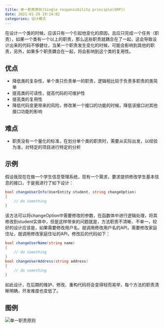 ```yaml
---
title: 单一职责原则(Single responsibility principle(SRP))
date: 2021-01-29 19:14:02
categories: 设计模式
---
```


在设计一个类的时候，应该只有一个引起他变化的原因，且应只完成一个任务（职责），如果一个类有一个以上的职责，那么这些职责就耦合在了一起，这会导致设计出来的代码不够健壮，当某一个职责发生变化的时候，可能会影响到其他的职责，另外，如果多个职责耦合在一起，将会影响到这个类的复用性。

## 优点

* 降低类的复杂性，单个类只负责单一的职责，逻辑相比较于负责多职责的类简单
* 提高类的可读性，提高代码的可维护性
* 提高类的复用性
* 降低代码变更带来的风险，修改某一个接口的功能的时候，降低该接口对其他接口功能的影响
  
## 难点

* 职责没有一个量化的标准，在划分单个类的职责时，需要从实际出发，以经验为准，对特定的项目进行特定的分析

## 示例

假设我现在在做一个学生信息管理系统，现有一个需求，要求提供修改学生基本信息的接口，于是我进行了如下设计：

~~~ c#
bool changeUserInfo(UserEntity student, string changeOption)
{
    // do something
}
~~~

该方法可以将changeOption中需要修改的参数，在函数体中进行逻辑处理，将其修改到student实体中，但是这样带来的问题就是，方法职责不清晰、不单一，较好的设计应该是，如果需要修改用户名，就调用修改用户名的API，需要修改家庭住址，就调用修改家庭住址的API，修改后的代码如下：

~~~ c#
bool changeUserName(string name)
{
    // do something
}
bool changeUserAddress(string address)
{
    // do something
}
~~~

如此设计，在后期的维护、修改、重构代码将会变得轻而易举，每个方法的职责清晰明确，开发难度也变低了。

## 图例

![单一职责原则](https://cdn.jsdelivr.net/gh/cary-hu/blog-image@master/DesignPattern/SRP.png)
